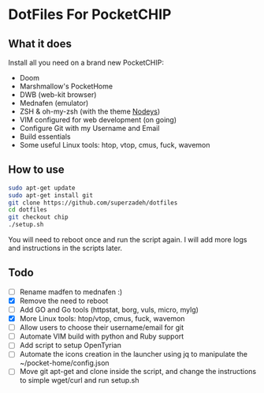# DotFiles For PocketCHIP

## What it does

Install all you need on a brand new PocketCHIP:

- Doom
- Marshmallow's PocketHome
- DWB (web-kit browser)
- Mednafen (emulator)
- ZSH & oh-my-zsh (with the theme [Nodeys](https://github.com/marszall87/nodeys-zsh-theme))
- VIM configured for web development (on going)
- Configure Git with my Username and Email 
- Build essentials
- Some useful Linux tools: htop, vtop, cmus, fuck, wavemon

## How to use 

```sh
sudo apt-get update
sudo apt-get install git
git clone https://github.com/superzadeh/dotfiles
cd dotfiles
git checkout chip
./setup.sh
```

You will need to reboot once and run the script again. 
I will add more logs and instructions in the scripts later.

## Todo

- [ ] Rename madfen to mednafen :)
- [X] Remove the need to reboot
- [ ] Add GO and Go tools (httpstat, borg, vuls, micro, mylg)
- [X] More Linux tools: htop/vtop, cmus, fuck, wavemon
- [ ] Allow users to choose their username/email for git
- [ ] Automate VIM build with python and Ruby support
- [ ] Add script to setup OpenTyrian
- [ ] Automate the icons creation in the launcher using jq to manipulate the ~/pocket-home/config.json
- [ ] Move git apt-get and clone inside the script, and change the instructions to simple wget/curl and run setup.sh
